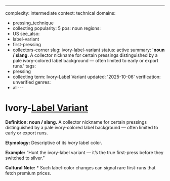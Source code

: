---
complexity: intermediate
context: technical
domains:
- pressing_technique
- collecting
popularity: 5
pos: noun
regions:
- US
see_also:
- label-variant
- first-pressing
- collectors-corner
slug: ivory-label-variant
status: active
summary: '**noun / slang.** A collector nickname for certain pressings distinguished
  by a pale ivory-colored label background — often limited to early or export runs.'
tags:
- pressing
- collecting
term: Ivory-Label Variant
updated: '2025-10-06'
verification: unverified
genres:
- all---

# Ivory-[Label Variant](../l/label-variant/)

**Definition:** **noun / slang.** A collector nickname for certain pressings distinguished by a pale ivory-colored label background — often limited to early or export runs.

**Etymology:** Descriptive of its *ivory* label color.

**Example:** “Hunt the ivory-label variant — it’s the true first-press before they switched to silver.”

**Cultural Note:** * Such label-color changes can signal rare first-runs that fetch premium prices.

